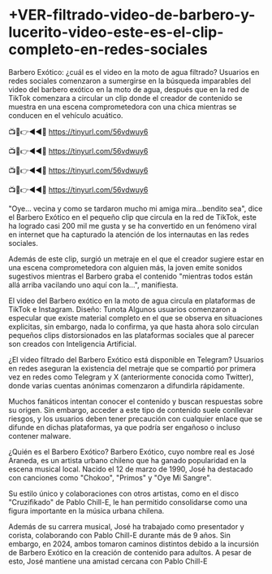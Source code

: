 # +VER-filtrado-video-de-barbero-y-lucerito-video-este-es-el-clip-completo-en-redes-sociales

Barbero Exótico: ¿cuál es el video en la moto de agua filtrado? Usuarios en redes sociales comenzaron a sumergirse en la búsqueda imparables del video del barbero exótico en la moto de agua, después que en la red de TikTok comenzara a circular un clip donde el creador de contenido se muestra en una escena comprometedora con una chica mientras se conducen en el vehículo acuático.

📺📱👉◄◄🔴 https://tinyurl.com/56vdwuy6

📺📱👉◄◄🔴 https://tinyurl.com/56vdwuy6

📺📱👉◄◄🔴 https://tinyurl.com/56vdwuy6

📺📱👉◄◄🔴 https://tinyurl.com/56vdwuy6

"Oye... vecina y como se tardaron mucho mi amiga mira...bendito sea", dice el Barbero Exótico en el pequeño clip que circula en la red de TikTok, este ha logrado casi 200 mil me gusta y se ha convertido en un fenómeno viral en internet que ha capturado la atención de los internautas en las redes sociales.

Además de este clip, surgió un metraje en el que el creador sugiere estar en una escena comprometedora con alguien más, la joven emite sonidos sugestivos mientras el Barbero graba el contenido "mientras todos están allá arriba vacilando uno aquí con la...", manifiesta.

El video del Barbero exótico en la moto de agua circula en plataformas de TikTok e Instagram. Diseño: Tunota Algunos usuarios comenzaron a especular que existe material completo en el que se observa en situaciones explicitas, sin embargo, nada lo confirma, ya que hasta ahora solo circulan pequeños clips distorsionados en las plataformas sociales que al parecer son creados con Inteligencia Artificial.

¿El video filtrado del Barbero Exótico está disponible en Telegram? Usuarios en redes aseguran la existencia del metraje que se compartió por primera vez en redes como Telegram y X (anteriormente conocida como Twitter), donde varias cuentas anónimas comenzaron a difundirla rápidamente.

Muchos fanáticos intentan conocer el contenido y buscan respuestas sobre su origen. Sin embargo, acceder a este tipo de contenido suele conllevar riesgos, y los usuarios deben tener precaución con cualquier enlace que se difunde en dichas plataformas, ya que podría ser engañoso o incluso contener malware.

¿Quién es el Barbero Exótico? Barbero Exótico, cuyo nombre real es José Araneda, es un artista urbano chileno que ha ganado popularidad en la escena musical local. Nacido el 12 de marzo de 1990, José ha destacado con canciones como "Chokoo", "Primos" y "Oye Mi Sangre".

Su estilo único y colaboraciones con otros artistas, como en el disco "Cruzifikado" de Pablo Chill-E, le han permitido consolidarse como una figura importante en la música urbana chilena.

Además de su carrera musical, José ha trabajado como presentador y corista, colaborando con Pablo Chill-E durante más de 9 años. Sin embargo, en 2024, ambos tomaron caminos distintos debido a la incursión de Barbero Exótico en la creación de contenido para adultos. A pesar de esto, José mantiene una amistad cercana con Pablo Chill-E
